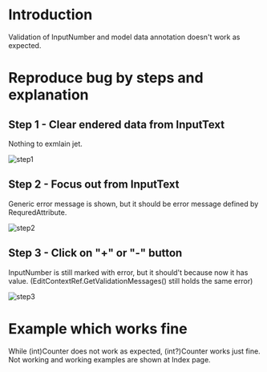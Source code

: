 # Introduction
Validation of InputNumber and model data annotation doesn't work as expected.

# Reproduce bug by steps and explanation
## Step 1 - Clear endered data from InputText
Nothing to exmlain jet.

![step1](https://user-images.githubusercontent.com/80749332/205308614-9f26a2e1-cabd-43e7-8d7b-ba8154e12173.png)

## Step 2 - Focus out from InputText
Generic error message is shown, but it should be error message defined by RequredAttribute.

![step2](https://user-images.githubusercontent.com/80749332/205308663-474cb470-bc10-423a-b4e8-b7002654f7d9.png)

## Step 3 - Click on "+" or "-" button
InputNumber is still marked with error, but it should't because now it has value.
(EditContextRef.GetValidationMessages() still holds the same error)

![step3](https://user-images.githubusercontent.com/80749332/205308706-a453995a-4158-4435-b2e0-eaae47a426a4.png)

# Example which works fine
While (int)Counter does not work as expected, (int?)Counter works just fine.
Not working and working examples are shown at Index page.


